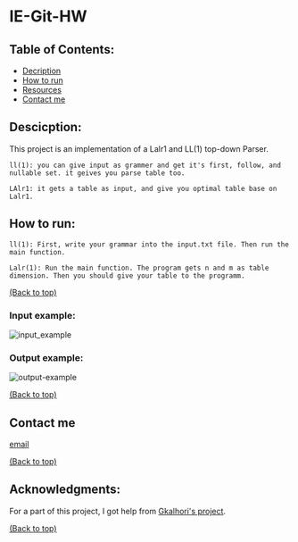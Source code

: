# IE-Git-HW

## Table of Contents:
- [Decription]( https://github.com/TahaMsv/IE-Git-HW/blob/master/README.md#descicption)
- [How to run]( https://github.com/TahaMsv/IE-Git-HW/blob/master/README.md#how-to-run)
- [Resources]( https://github.com/TahaMsv/IE-Git-HW/blob/master/README.md#resources)
- [Contact me]( https://github.com/TahaMsv/IE-Git-HW/blob/master/README.md#contact-me)
## Descicption:

This project is an implementation of a Lalr1 and LL(1) top-down Parser.
```
ll(1): you can give input as grammer and get it's first, follow, and nullable set. it geives you parse table too.
```
```
LAlr1: it gets a table as input, and give you optimal table base on Lalr1.
```
## How to run:
```
ll(1): First, write your grammar into the input.txt file. Then run the main function.
```
```
Lalr(1): Run the main function. The program gets n and m as table dimension. Then you should give your table to the programm. 
```
[(Back to top)]( https://github.com/TahaMsv/IE-Git-HW/blob/master/README.md#table-of-contents)
### Input example:
![input_example](https://user-images.githubusercontent.com/66914340/155888467-377720eb-b9d5-4299-98e9-42171031d67f.jpg)
### Output example:
![output-example](https://user-images.githubusercontent.com/66914340/155888471-3a350495-b4a2-470f-acaa-832de37a21b6.jpg)

[(Back to top)]( https://github.com/TahaMsv/IE-Git-HW/blob/master/README.md#table-of-contents)

## Contact me
[email]( tahamousavi.sbu@gmail.com)

[(Back to top)]( https://github.com/TahaMsv/IE-Git-HW/blob/master/README.md#table-of-contents)

## Acknowledgments:
For a part of this project, I got help from [Gkalhori's project]( https://github.com/GKalhori/LL1_Parser).

[(Back to top)]( https://github.com/TahaMsv/IE-Git-HW/blob/master/README.md#table-of-contents)
